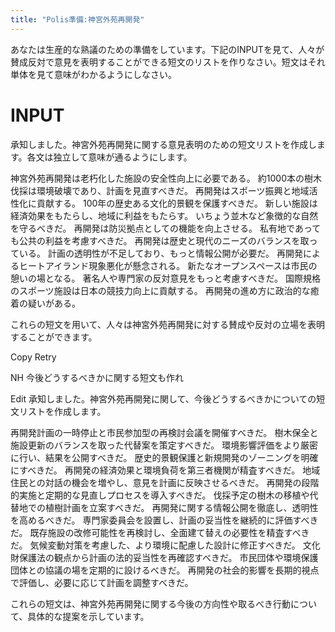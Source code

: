 ```yaml
---
title: "Polis準備:神宮外苑再開発"
---
```


あなたは生産的な熟議のための準備をしています。下記のINPUTを見て、人々が賛成反対で意見を表明することができる短文のリストを作りなさい。短文はそれ単体を見て意味がわかるようにしなさい。

# INPUT

承知しました。神宮外苑再開発に関する意見表明のための短文リストを作成します。各文は独立して意味が通るようにします。

神宮外苑再開発は老朽化した施設の安全性向上に必要である。
約1000本の樹木伐採は環境破壊であり、計画を見直すべきだ。
再開発はスポーツ振興と地域活性化に貢献する。
100年の歴史ある文化的景観を保護すべきだ。
新しい施設は経済効果をもたらし、地域に利益をもたらす。
いちょう並木など象徴的な自然を守るべきだ。
再開発は防災拠点としての機能を向上させる。
私有地であっても公共の利益を考慮すべきだ。
再開発は歴史と現代のニーズのバランスを取っている。
計画の透明性が不足しており、もっと情報公開が必要だ。
再開発によるヒートアイランド現象悪化が懸念される。
新たなオープンスペースは市民の憩いの場となる。
著名人や専門家の反対意見をもっと考慮すべきだ。
国際規格のスポーツ施設は日本の競技力向上に貢献する。
再開発の進め方に政治的な癒着の疑いがある。

これらの短文を用いて、人々は神宮外苑再開発に対する賛成や反対の立場を表明することができます。

Copy
Retry


NH
今後どうするべきかに関する短文も作れ

Edit
承知しました。神宮外苑再開発に関して、今後どうするべきかについての短文リストを作成します。

再開発計画の一時停止と市民参加型の再検討会議を開催すべきだ。
樹木保全と施設更新のバランスを取った代替案を策定すべきだ。
環境影響評価をより厳密に行い、結果を公開すべきだ。
歴史的景観保護と新規開発のゾーニングを明確にすべきだ。
再開発の経済効果と環境負荷を第三者機関が精査すべきだ。
地域住民との対話の機会を増やし、意見を計画に反映させるべきだ。
再開発の段階的実施と定期的な見直しプロセスを導入すべきだ。
伐採予定の樹木の移植や代替地での植樹計画を立案すべきだ。
再開発に関する情報公開を徹底し、透明性を高めるべきだ。
専門家委員会を設置し、計画の妥当性を継続的に評価すべきだ。
既存施設の改修可能性を再検討し、全面建て替えの必要性を精査すべきだ。
気候変動対策を考慮した、より環境に配慮した設計に修正すべきだ。
文化財保護法の観点から計画の法的妥当性を再確認すべきだ。
市民団体や環境保護団体との協議の場を定期的に設けるべきだ。
再開発の社会的影響を長期的視点で評価し、必要に応じて計画を調整すべきだ。

これらの短文は、神宮外苑再開発に関する今後の方向性や取るべき行動について、具体的な提案を示しています。